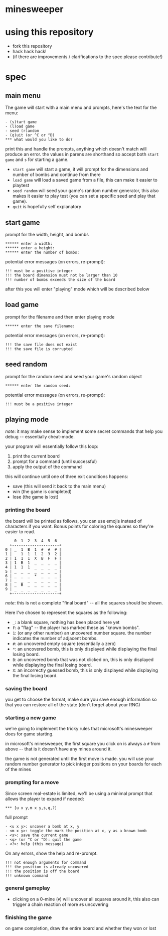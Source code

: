 minesweeper
===========

# using this repository

- fork this repository
- hack hack hack!
- (if there are improvements / clarifications to the spec please contribute!)

# spec

## main menu

The game will start with a main menu and prompts, here's the text for the menu:

```
- (s)tart game
- (l)oad game
- seed (r)andom
- (q)uit (or ^C or ^D)
*** what would you like to do?
```

print this and handle the prompts, anything which doesn't match will produce
an error.  the values in parens are shorthand so accept both `start game` and
`s` for starting a game.

- `start game` will start a game, it will prompt for the dimensions and number
  of bombs and continue from there
- `load game` will load a saved game from a file, this can make it easier to
  playtest
- `seed random` will seed your game's random number generator, this also makes
  it easier to play test (you can set a specific seed and play that game).
- `quit` is hopefully self explanatory

## start game

prompt for the width, height, and bombs

```
****** enter a width:
****** enter a height:
****** enter the number of bombs:
```

potential error messages (on errors, re-prompt):

```
!!! must be a positive integer
!!! the board dimension must not be larger than 10
!!! number of bombs exceeds the size of the board
```

after this you will enter "playing" mode which will be described below

## load game

prompt for the filename and then enter playing mode

```
****** enter the save filename:
```

potential error messages (on errors, re-prompt):

```
!!! the save file does not exist
!!! the save file is corrupted
```

## seed random

prompt for the random seed and seed your game's random object

```
****** enter the random seed:
```

potential error messages (on errors, re-prompt):

```
!!! must be a positive integer
```

## playing mode

_note_: it may make sense to implement some secret commands that help you
debug -- essentially cheat-mode.

your program will essentially follow this loop:

1. print the current board
2. prompt for a command (until successful)
3. apply the output of the command

this will continue until one of three exit conditions happens:
- save (this will send it back to the main menu)
- win (the game is completed)
- lose (the game is lost)

### printing the board

the board will be printed as follows, you can use emojis instead of characters
if you want.  Bonus points for coloring the squares so they're easier to read.

```
    0  1  2  3  4  5  6
  +---------------------+
0 | _  1  B  1  #  #  # |
1 | _  1  1  1  2  3  2 |
2 | 1  1  1  X  B  F  F |
3 | 1  B  1  _  _  _  _ |
4 | 1  1  1  _  _  _  _ |
5 | _  _  _  _  _  _  _ |
6 | _  _  _  *  _  _  _ |
7 | _  _  _  _  _  _  _ |
8 | _  B  _  _  _  _  _ |
9 | _  _  _  _  _  _  _ |
  +---------------------+
```

_note_: this is not a complete "final board" -- all the squares should be
shown.

Here I've chosen to represent the squares as the following:

- `_`: a blank square, nothing has been placed here yet
- `F`: a "flag" -- the player has marked these as "known bombs".
- `1`: (or any other number) an uncovered number square.  the number indicates
  the number of adjacent bombs.
- `#`: an uncovered empty square (essentially a zero)
- `*`: an uncovered bomb, this is only displayed while displaying the final
  losing board.
- `B`: an uncovered bomb that was not clicked on, this is only displayed while
  displaying the final losing board.
- `X`: an incorrectly guessed bomb, this is only displayed while displaying
  the final losing board.

### saving the board

you get to choose the format, make sure you save enough information so that
you can restore all of the state (don't forget about your RNG)

### starting a new game

we're going to implement the tricky rules that microsoft's minesweeper does
for game starting.

in microsoft's minesweeper, the first square you click on is always a `#` from
above -- that is it doesn't have any mines around it.

the game is not generated until the first move is made.  you will use your
random number generator to pick integer positions on your boards for each of
the mines

### prompting for a move

Since screen real-estate is limited, we'll be using a minimal prompt that
allows the player to expand if needed:

```
*** [u x y,m x y,s,q,?]
```

full prompt

```
- <u x y>: uncover a bomb at x, y
- <m x y>: toggle the mark the position at x, y as a known bomb
- <s>: save the current game
- <q> (or ^C or ^D): quit the game
- <?>: help (this message)
```

On any errors, show the help and re-prompt.

```
!!! not enough arguments for command
!!! the position is already uncovered
!!! the position is off the board
!!! unknown command
```

### general gameplay

- clicking on a 0-mine (`#`) will uncover all squares around it, this also
  can trigger a chain reaction of more `#`s uncovering

### finishing the game

on game completion, draw the entire board and whether they won or lost
